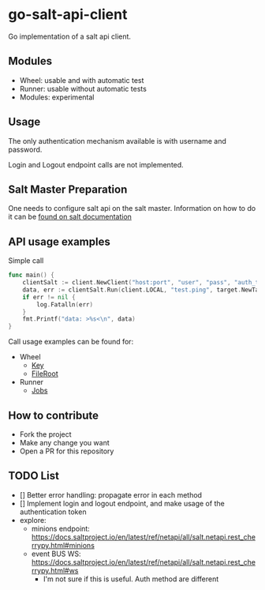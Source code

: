 # go-salt-api-client

Go implementation of a salt api client.

## Modules
- Wheel: usable and with automatic test
- Runner: usable without automatic tests
- Modules: experimental

## Usage

The only authentication mechanism available is with username and password.

Login and Logout endpoint calls are not implemented.

## Salt Master Preparation

One needs to configure salt api on the salt master.
Information on how to do it can be [found on salt documentation](https://docs.saltproject.io/en/latest/ref/netapi/all/salt.netapi.rest_cherrypy.html#a-rest-api-for-salt)

## API usage examples

Simple call
```go
func main() {
	clientSalt := client.NewClient("host:port", "user", "pass", "auth_type")
	data, err := clientSalt.Run(client.LOCAL, "test.ping", target.NewTargetList([]string{"m43-minion-suse.tf.local"}), nil, nil)
	if err != nil {
		log.Fatalln(err)
	}
	fmt.Printf("data: >%s<\n", data)
}
```

Call usage examples can be found for:
- Wheel
  - [Key](example/wheel/keys_example.go)
  - [FileRoot](example/wheel/file_root_example.go)
- Runner
  - [Jobs](example/runner/jobs_example.go)

## How to contribute

- Fork the project
- Make any change you want
- Open a PR for this repository

## TODO List
- [] Better error handling: propagate error in each method 
- [] Implement login and logout endpoint, and make usage of the authentication token
- explore:
  - minions endpoint: https://docs.saltproject.io/en/latest/ref/netapi/all/salt.netapi.rest_cherrypy.html#minions
  - event BUS WS: https://docs.saltproject.io/en/latest/ref/netapi/all/salt.netapi.rest_cherrypy.html#ws
    - I'm not sure if this is useful. Auth method are different
